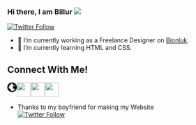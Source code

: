 ### Hi there, I am Billur <img src="https://raw.githubusercontent.com/MartinHeinz/MartinHeinz/master/wave.gif" width="30px">

[![Twitter Follow](https://img.shields.io/twitter/follow/billurbs2?color=1DA1F2&logo=twitter&style=for-the-badge)](https://www.twitter.com/billurbs2)


- 🔭 I’m currently working as a Freelance Designer on [Bionluk](https://www.bionluk.com/billurbas).
- 🌱 I’m currently learning HTML and CSS.




## Connect With Me!
[<img align="left" width="22px" src="https://raw.githubusercontent.com/iconic/open-iconic/master/svg/globe.svg" />][website]
[<img align="left" height="32" width="32" src="https://cdn.jsdelivr.net/npm/simple-icons@v3/icons/twitter.svg" />][twitter]
[<img align="left" height="32" width="32" src="https://cdn.jsdelivr.net/npm/simple-icons@v3/icons/linkedin.svg" />][linkedin]
[<img align="left" height="32" width="32" src="https://cdn.jsdelivr.net/npm/simple-icons@v3/icons/instagram.svg" />][instagram]
<br>
<br>

- Thanks to my boyfriend for making my Website  
[![Twitter Follow](https://img.shields.io/twitter/follow/burakcbdn?color=1DA1F2&style=for-the-badge)](https://www.twitter.com/burakcbdn)

[website]: https://www.billurbas.art
[twitter]: https://www.twitter.com/billurbs2
[instagram]: https://www.instagram.com/_billur1018_
[linkedin]: https://www.linkedin.com/in/billurbs
